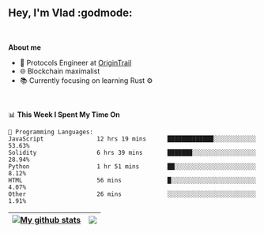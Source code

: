 ## Hey, I'm Vlad :godmode:

<br/>

**About me**
- 💼 Protocols Engineer at [OriginTrail](https://github.com/OriginTrail)
- 🌐 Blockchain maximalist
- 📚 Currently focusing on learning Rust :gear:

<br/>

<!--START_SECTION:waka-->
📊 **This Week I Spent My Time On** 

```text
💬 Programming Languages: 
JavaScript               12 hrs 19 mins      █████████████░░░░░░░░░░░░   53.63% 
Solidity                 6 hrs 39 mins       ███████░░░░░░░░░░░░░░░░░░   28.94% 
Python                   1 hr 51 mins        ██░░░░░░░░░░░░░░░░░░░░░░░   8.12% 
HTML                     56 mins             █░░░░░░░░░░░░░░░░░░░░░░░░   4.07% 
Other                    26 mins             ░░░░░░░░░░░░░░░░░░░░░░░░░   1.91%

```


<!--END_SECTION:waka-->


| <a href="https://github.com/anuraghazra/github-readme-stats"><img align="center" src="https://github-readme-stats.vercel.app/api?username=u-hubar&show_icons=true&include_all_commits=true&theme=dark&hide_border=true" alt="My github stats" /></a> | <a href="https://github.com/anuraghazra/github-readme-stats"><img align="center" src="https://github-readme-stats.vercel.app/api/top-langs/?username=u-hubar&layout=compact&theme=dark&hide_border=true" /></a> |
| ------------- | ------------- |
